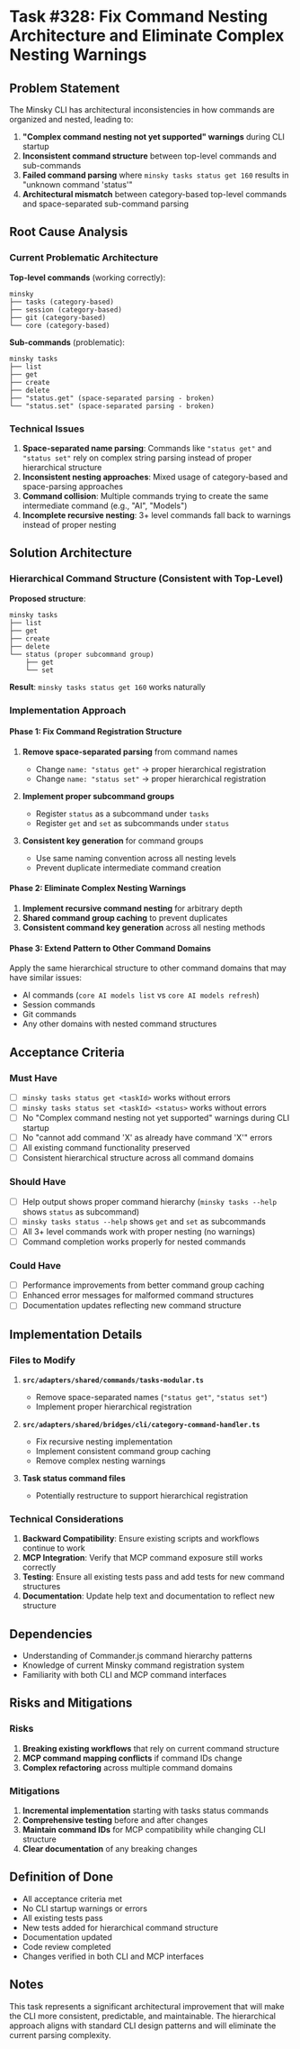 # Task #328: Fix Command Nesting Architecture and Eliminate Complex Nesting Warnings

## Problem Statement

The Minsky CLI has architectural inconsistencies in how commands are organized and nested, leading to:

1. **"Complex command nesting not yet supported" warnings** during CLI startup
2. **Inconsistent command structure** between top-level commands and sub-commands
3. **Failed command parsing** where `minsky tasks status get 160` results in "unknown command 'status'" 
4. **Architectural mismatch** between category-based top-level commands and space-separated sub-command parsing

## Root Cause Analysis

### Current Problematic Architecture

**Top-level commands** (working correctly):
```
minsky
├── tasks (category-based)
├── session (category-based) 
├── git (category-based)
└── core (category-based)
```

**Sub-commands** (problematic):
```
minsky tasks
├── list
├── get
├── create  
├── delete
├── "status.get" (space-separated parsing - broken)
└── "status.set" (space-separated parsing - broken)
```

### Technical Issues

1. **Space-separated name parsing**: Commands like `"status get"` and `"status set"` rely on complex string parsing instead of proper hierarchical structure
2. **Inconsistent nesting approaches**: Mixed usage of category-based and space-parsing approaches  
3. **Command collision**: Multiple commands trying to create the same intermediate command (e.g., "AI", "Models")
4. **Incomplete recursive nesting**: 3+ level commands fall back to warnings instead of proper nesting

## Solution Architecture

### Hierarchical Command Structure (Consistent with Top-Level)

**Proposed structure**:
```
minsky tasks
├── list
├── get
├── create
├── delete
└── status (proper subcommand group)
    ├── get
    └── set
```

**Result**: `minsky tasks status get 160` works naturally

### Implementation Approach

#### Phase 1: Fix Command Registration Structure

1. **Remove space-separated parsing** from command names
   - Change `name: "status get"` → proper hierarchical registration
   - Change `name: "status set"` → proper hierarchical registration

2. **Implement proper subcommand groups**
   - Register `status` as a subcommand under `tasks`
   - Register `get` and `set` as subcommands under `status`

3. **Consistent key generation** for command groups
   - Use same naming convention across all nesting levels
   - Prevent duplicate intermediate command creation

#### Phase 2: Eliminate Complex Nesting Warnings

1. **Implement recursive command nesting** for arbitrary depth
2. **Shared command group caching** to prevent duplicates
3. **Consistent command key generation** across all nesting methods

#### Phase 3: Extend Pattern to Other Command Domains

Apply the same hierarchical structure to other command domains that may have similar issues:
- AI commands (`core AI models list` vs `core AI models refresh`)
- Session commands
- Git commands
- Any other domains with nested command structures

## Acceptance Criteria

### Must Have
- [ ] `minsky tasks status get <taskId>` works without errors
- [ ] `minsky tasks status set <taskId> <status>` works without errors  
- [ ] No "Complex command nesting not yet supported" warnings during CLI startup
- [ ] No "cannot add command 'X' as already have command 'X'" errors
- [ ] All existing command functionality preserved
- [ ] Consistent hierarchical structure across all command domains

### Should Have
- [ ] Help output shows proper command hierarchy (`minsky tasks --help` shows `status` as subcommand)
- [ ] `minsky tasks status --help` shows `get` and `set` as subcommands
- [ ] All 3+ level commands work with proper nesting (no warnings)
- [ ] Command completion works properly for nested commands

### Could Have
- [ ] Performance improvements from better command group caching
- [ ] Enhanced error messages for malformed command structures
- [ ] Documentation updates reflecting new command structure

## Implementation Details

### Files to Modify

1. **`src/adapters/shared/commands/tasks-modular.ts`**
   - Remove space-separated names (`"status get"`, `"status set"`)
   - Implement proper hierarchical registration

2. **`src/adapters/shared/bridges/cli/category-command-handler.ts`**
   - Fix recursive nesting implementation
   - Implement consistent command group caching
   - Remove complex nesting warnings

3. **Task status command files**
   - Potentially restructure to support hierarchical registration

### Technical Considerations

1. **Backward Compatibility**: Ensure existing scripts and workflows continue to work
2. **MCP Integration**: Verify that MCP command exposure still works correctly
3. **Testing**: Ensure all existing tests pass and add tests for new command structures
4. **Documentation**: Update help text and documentation to reflect new structure

## Dependencies

- Understanding of Commander.js command hierarchy patterns
- Knowledge of current Minsky command registration system
- Familiarity with both CLI and MCP command interfaces

## Risks and Mitigations

### Risks
1. **Breaking existing workflows** that rely on current command structure
2. **MCP command mapping conflicts** if command IDs change
3. **Complex refactoring** across multiple command domains

### Mitigations
1. **Incremental implementation** starting with tasks status commands
2. **Comprehensive testing** before and after changes
3. **Maintain command IDs** for MCP compatibility while changing CLI structure
4. **Clear documentation** of any breaking changes

## Definition of Done

- All acceptance criteria met
- No CLI startup warnings or errors
- All existing tests pass
- New tests added for hierarchical command structure
- Documentation updated
- Code review completed
- Changes verified in both CLI and MCP interfaces

## Notes

This task represents a significant architectural improvement that will make the CLI more consistent, predictable, and maintainable. The hierarchical approach aligns with standard CLI design patterns and will eliminate the current parsing complexity. 
